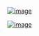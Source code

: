[![image](https://github.com/EloiStree/2024_07_03_HelloMonsXR/assets/20149493/63b70e17-ea66-47a9-882f-e43c8536c7cc)](https://youtu.be/CdK3h3jH3nA)




[![image](https://github.com/EloiStree/2024_07_03_HelloMonsXR/assets/20149493/1ed25845-1f55-4905-b5b0-7e3ceb753fa8)](https://youtu.be/e4eUUVXhwYM)

